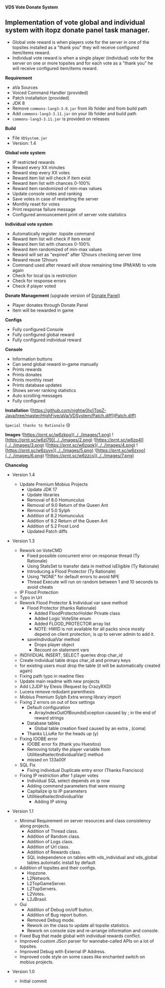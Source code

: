 **VDS Vote Donate System**

Implementation of vote global and individual system with itopz donate panel task manager.
-
- Global vote reward is when players vote for the server in one of the topsites installed as a "thank you" they will receive configured item/items reward.
- Individual vote reward is when a single player (individual) vote for the server on one or more topsites and for each vote as a "thank you" he will receive configured item/items reward.

**Requirement**
- aVa Sources
- Voiced Command Handler (provided)
- Patch installation (provided)
- JDK 8
- Remove ```commons-lang3-3.0.jar``` from lib folder and from build path
- Add ```commons-lang3-3.11.jar``` on your lib folder and build path
- ```commons-lang3-3.11.jar``` is provided on releases

**Build**
- File ```VDSystem.jar```
- Version: 1.4

**Global vote system**

- IP restricted rewards
- Reward every XX minutes
- Reward step every XX votes
- Reward item list will check if item exist
- Reward item list with chances 0-100%
- Reward item randomized of min-max values
- Update console votes and ranking
- Save votes in case of restarting the server
- Monthly reset for votes
- Print response failure message
- Configured announcement print of server vote statistics

**Individual vote system**

- Automatically register .topsite command
- Reward item list will check if item exist
- Reward item list with chances 0-100%
- Reward item randomized of min-max values
- Reward will set as "expired" after 12hours checking server time
- Reward reuse 12hours
- Command used after reward will show remaining time (PM/AM) to vote again
- Check for local ips is restriction
- Check for response errors
- Check if player voted

**Donate Management** (upgrade version of [Donate Panel](https://github.com/nightw0lv/DonatePanel))

- Player donates through Donate Panel
- Item will be rewarded in game

**Configs**

- Fully configured Console
- Fully configured global reward
- Fully configured individual reward

**Console**

- Information buttons
- Can send global reward in-game manually
- Prints rewards
- Prints donates
- Prints monthly reset
- Prints database updates
- Shows server ranking statistics
- Auto scrolling messages
- Fully configured

**Installation**
![https://github.com/nightw0lv/iTopZ-Java/tree/master/HighFive/aVa/VDSystem/Patch.diff](Patch.diff)

```Special thanks to Rationale``` :cry:

**Images**
![https://prnt.sc/w6zkpg](../../images/1.png)
![https://prnt.sc/w6zl79](../../images/2.png)
![https://prnt.sc/w6zp4l](../../images/3.png)
![https://prnt.sc/w6zqok](../../images/4.png)
![https://prnt.sc/w6zuyx](../../images/5.png)
![https://prnt.sc/w6zxyo](../../images/6.png)
![https://prnt.sc/w6zzcs](../../images/7.png)

**Chancelog**

- Version 1.4
  - Update Premium Mobius Projects
    - Update JDK 17
	- Update libraries
	- Removal of 8.0 Homunculus
	- Removal of 9.0 Return of the Queen Ant
	- Removal of 5.0 Sylph
	- Addition of 8.2 Homunculus
	- Addition of 9.2 Return of the Queen Ant
	- Addition of 5.2 Frost Lord
	- Updated Patch diffs

- Version 1.3
  - Rework on VoteCMD
    - Fixed possible concurrent error on response thread (Ty Rationale)
    - Using StatsSet to transfer data in method isEligible (Ty Rationale)
    - Introducing a Flood Protector (Ty Rationale)
    - Using "NONE" for default errors to avoid NPE
    - Thread Execute will run on random between 1 and 10 seconds to avoid cheats
  - IP Flood Protection
  - Typo in Url
  - Rework Flood Protector & Individual var save method
    - Flood Protector (thanks Rationale)
      - Added FloodProtectorHolder Private class
      - Added Logic VoteSite enum
      - Added FLOOD_PROTECTOR array list
      - NOTE: HWID is not available for all packs since mostly depend on client protection, is up to server admin to add it.
    - saveIndividualVar method
      - Drops player object
      - Recount on statement vars
  - INDIVIDUAL INSERT, SELECT queries drop char_id
  - Create individual table drops char_id and primary keys
  - for existing users must drop the table (it will be automatically created again)
  - Fixing path typo in readme files
  - Update main readme with new projects
  - Add L2JDP by Elesis (Request by CrazyRXD)
  - Lucera remove redudant parenthesis
  - Mobius Premium Sylph Extra wrong library import
  - Fixing 2 errors on out of box settings
    - Default configuration
      - ArrayIndexOutOfBoundsException caused by ; in the end of reward strings
    - Database tables
      - Global table creation fixed caused by an extra , (coma)
    - Thanks LLiuKe for the heads up (y)
  - Fixing IOOBE error 
    - IOOBE error fix (thank you Huesitos)
    - Removing totally the player variable from Utilities#selectIndividualVar() method
    - missed on 133a00f
  - SQL Fix
    - Fixing individual Duplicate entry error (Thanks Francisco)
  - Fixing IP restriction after 1 player votes
    - Individual SQL select depends on ip now
    - Adding commend parameters that were missing
    - Capitalize ip to IP parameters
    - Utilities#selectIndividualVar
      - Adding IP string

- Version 1.1
  - Minimal Requirement on server resources and class consistency along projects.
    - Addition of Thread class.
    - Addition of Random class.
    - Addition of Logs class.
    - Addition of Url class.
    - Addition of Rewards class.
    - SQL independence on tables with vds_individual and vds_global tables automatic install by default
  - Addition of topsites and their configs.
    - Hopzone.
    - L2Network.
    - L2TopGameServer.
    - L2TopServers.
    - L2Votes.
    - L2JBrasil.
  - Gui
    - Addition of Debug on/off button.
    - Addition of Bug report button.
    - Removed Debug mode.
    - Rework on the class to update all topsite statistics.
    - Rework on console size and re-arrange information and console.
  - Fixed Bug that made global with individual rewards conflict.
  - Improved custom JSon parser for wannabe-called APIs on a lot of topsites.
  - Improved Debug with External IP Address.
  - Improved code style on some cases like enchanted switch on mobius projects.

- Version 1.0
  - Initial commit